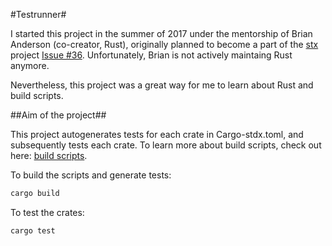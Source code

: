 #Testrunner#

I started this project in the summer of 2017 under the mentorship of Brian Anderson (co-creator, Rust),
originally planned to become a part of the [stx](https://github.com/brson/stdx) project [Issue #36](https://github.com/brson/stdx/issues/36). Unfortunately, Brian is not actively maintaing Rust anymore.

Nevertheless, this project was a great way for me to learn about Rust and build scripts.

##Aim of the project##

This project autogenerates tests for each crate in Cargo-stdx.toml, and subsequently tests each crate.
To learn more about build scripts, check out here: [build scripts](http://doc.crates.io/build-script.html).

To build the scripts and generate tests:

```rust
cargo build
```

To test the crates:

```rust
cargo test
```


